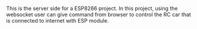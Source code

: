 This is the server side for a ESP8266 project. In this project, using the websocket user can give command from browser to control the RC car that is connected to internet with ESP module.
